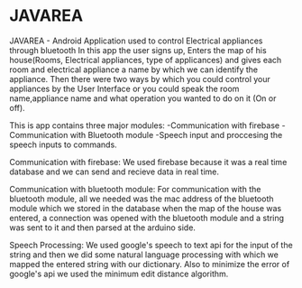 # JAVAREA
JAVAREA - Android Application used to control Electrical appliances through bluetooth
In this app the user signs up, Enters the map of his house(Rooms, Electrical appliances, type of applicances) and gives each room and electrical appliance a name by which we can identify the appliance. Then there were two ways by which you could control your appliances by the User Interface or you could speak the room name,appliance name and what operation you wanted to do on it (On or off).

This is app contains three major modules:
-Communication with firebase
-Communication with Bluetooth module
-Speech input and proccesing the speech inputs to commands.

Communication with firebase:
We used firebase because it was a real time database and we can send and recieve data in real time.

Communication with bluetooth module:
For communication with the bluetooth module, all we needed was the mac address of the bluetooth module which we stored in the database when the map of the house was entered, a connection was opened with the bluetooth module and a string was sent to it and then parsed at the arduino side.

Speech Processing:
We used google's speech to text api for the input of the string and then we did some natural language processing with which we mapped the entered string with our dictionary. Also to minimize the error of google's api we used the minimum edit distance algorithm.


